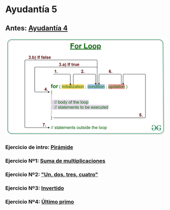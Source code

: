 # Ayudantía 5
## Antes: [Ayudantía 4](https://github.com/Fofichan/Ayu01-2022/blob/main/Sesiones/Ayudant%C3%ADa%204.md)

![For-Loop.jpg](https://github.com/Fofichan/Ayu01-2022/blob/main/zz.%20Recursos/For-Loop.jpg)

### Ejercicio de intro: [Pirámide](https://github.com/Fofichan/Ayu01-2022/blob/main/z.%20Snippets/Pir%C3%A1mide.md)
### Ejercicio Nº1: [Suma de multiplicaciones]( https://github.com/Fofichan/Ayu01-2022/blob/main/z.%20Snippets/Suma%20de%20multiplicaciones.md )
### Ejercicio Nº2: ["Un, dos, tres, cuatro"]( https://github.com/Fofichan/Ayu01-2022/blob/main/z.%20Snippets/%22Un%2C%20dos%2C%20tres%2C%20cuatro%22.md )
### Ejercicio Nº3: [Invertido]( https://github.com/Fofichan/Ayu01-2022/blob/main/z.%20Snippets/Invertido.md )
### Ejercicio Nº4: [Último primo](https://github.com/Fofichan/Ayu01-2022/blob/main/z.%20Snippets/%C3%9Altimo%20primo.md)
